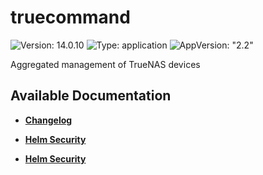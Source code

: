 # truecommand

![Version: 14.0.10](https://img.shields.io/badge/Version-14.0.10-informational?style=flat-square) ![Type: application](https://img.shields.io/badge/Type-application-informational?style=flat-square) ![AppVersion: "2.2"](https://img.shields.io/badge/AppVersion-"2.2"-informational?style=flat-square)

Aggregated management of TrueNAS devices

## Available Documentation

- [**Changelog**](CHANGELOG)

- [**Helm Security**](container-security)

- [**Helm Security**](helm-security)

